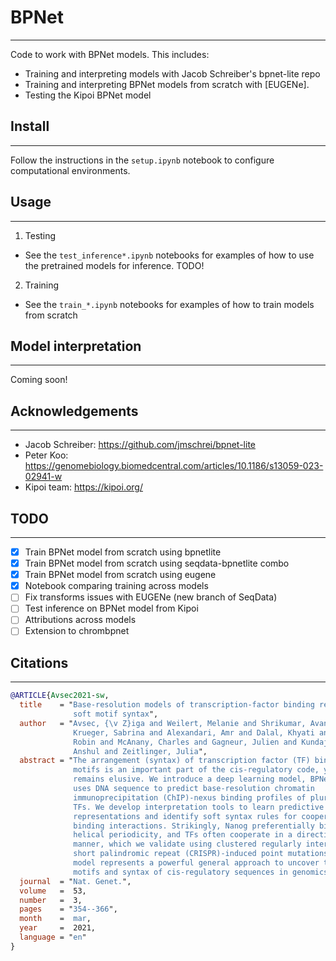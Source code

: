 # BPNet
---
Code to work with BPNet models. This includes:
 - Training and interpreting models with Jacob Schreiber's bpnet-lite repo
 - Training and interpreting BPNet models from scratch with [EUGENe].
 - Testing the Kipoi BPNet model

## Install
---
Follow the instructions in the `setup.ipynb` notebook to configure computational environments.

## Usage
---
1. Testing
 - See the `test_inference*.ipynb` notebooks for examples of how to use the pretrained models for inference. TODO!

2. Training
 - See the `train_*.ipynb` notebooks for examples of how to train models from scratch
 
## Model interpretation
---
Coming soon!

## Acknowledgements
---
- Jacob Schreiber: https://github.com/jmschrei/bpnet-lite
- Peter Koo: https://genomebiology.biomedcentral.com/articles/10.1186/s13059-023-02941-w
- Kipoi team: https://kipoi.org/

## TODO
---
- [x] Train BPNet model from scratch using bpnetlite
- [x] Train BPNet model from scratch using seqdata-bpnetlite combo
- [x] Train BPNet model from scratch using eugene
- [x] Notebook comparing training across models
- [ ] Fix transforms issues with EUGENe (new branch of SeqData)
- [ ] Test inference on BPNet model from Kipoi
- [ ] Attributions across models
- [ ] Extension to chrombpnet

## Citations
---
```bibtex
@ARTICLE{Avsec2021-sw,
  title    = "Base-resolution models of transcription-factor binding reveal
              soft motif syntax",
  author   = "Avsec, {\v Z}iga and Weilert, Melanie and Shrikumar, Avanti and
              Krueger, Sabrina and Alexandari, Amr and Dalal, Khyati and Fropf,
              Robin and McAnany, Charles and Gagneur, Julien and Kundaje,
              Anshul and Zeitlinger, Julia",
  abstract = "The arrangement (syntax) of transcription factor (TF) binding
              motifs is an important part of the cis-regulatory code, yet
              remains elusive. We introduce a deep learning model, BPNet, that
              uses DNA sequence to predict base-resolution chromatin
              immunoprecipitation (ChIP)-nexus binding profiles of pluripotency
              TFs. We develop interpretation tools to learn predictive motif
              representations and identify soft syntax rules for cooperative TF
              binding interactions. Strikingly, Nanog preferentially binds with
              helical periodicity, and TFs often cooperate in a directional
              manner, which we validate using clustered regularly interspaced
              short palindromic repeat (CRISPR)-induced point mutations. Our
              model represents a powerful general approach to uncover the
              motifs and syntax of cis-regulatory sequences in genomics data.",
  journal  = "Nat. Genet.",
  volume   =  53,
  number   =  3,
  pages    = "354--366",
  month    =  mar,
  year     =  2021,
  language = "en"
}
```

